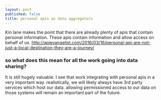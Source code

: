 ```yaml
---
layout: post
published: false
title: personal apis as data aggregators
---
```


Kin lane makes the point that there are already plenty of apis that contain personal information. These apis contain information and allow access on behalf of us.
http://apievangelist.com/2016/03/16/personal-api-are-not-just-a-local-destination-they-are-a-journey/



### so what does this mean for all the work going into data sharing?

It is still hugely valuable. I see that work integrating with personal apis in a very important way.
realistically, we will likely always have 3rd party services which host our data. allowing permissioned access to our data on those systems will remain an important part of the future.



